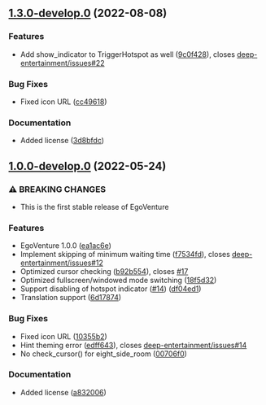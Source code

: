 ## [1.3.0-develop.0](https://github.com/deep-entertainment/egoventure/compare/1.1.1...1.3.0-develop.0) (2022-08-08)


### Features

* Add show_indicator to TriggerHotspot as well ([9c0f428](https://github.com/deep-entertainment/egoventure/commit/9c0f42831574879470084df6e1a953631cb03e5f)), closes [deep-entertainment/issues#22](https://github.com/deep-entertainment/issues/issues/22)


### Bug Fixes

* Fixed icon URL ([cc49618](https://github.com/deep-entertainment/egoventure/commit/cc4961806f2204731915f09cf3794817592414b4))


### Documentation

* Added license ([3d8bfdc](https://github.com/deep-entertainment/egoventure/commit/3d8bfdc635ab96acf7c1c5992f8aa6b557b16731))



## [1.0.0-develop.0](https://github.com/deep-entertainment/egoventure/compare/0.30.0...1.0.0-develop.0) (2022-05-24)


### ⚠ BREAKING CHANGES

* This is the first stable release of EgoVenture

### Features

* EgoVenture 1.0.0 ([ea1ac6e](https://github.com/deep-entertainment/egoventure/commit/ea1ac6e19fa15a69f9db82e052148a5a6452ac74))
* Implement skipping of minimum waiting time ([f7534fd](https://github.com/deep-entertainment/egoventure/commit/f7534fde896836c33b294868bf944b3600d04489)), closes [deep-entertainment/issues#12](https://github.com/deep-entertainment/issues/issues/12)
* Optimized cursor checking ([b92b554](https://github.com/deep-entertainment/egoventure/commit/b92b5546cf43015d45c8db896a11852df7234b9f)), closes [#17](https://github.com/deep-entertainment/egoventure/issues/17)
* Optimized fullscreen/windowed mode switching ([18f5d32](https://github.com/deep-entertainment/egoventure/commit/18f5d3223adfeecda0d03a44022725da5844574a))
* Support disabling of hotspot indicator ([#14](https://github.com/deep-entertainment/egoventure/issues/14)) ([df04ed1](https://github.com/deep-entertainment/egoventure/commit/df04ed149b44b3d6e70add9b29b3f04eabd3ea27))
* Translation support ([6d17874](https://github.com/deep-entertainment/egoventure/commit/6d1787470d0455db518bc8983111f2b9857a25dc))


### Bug Fixes

* Fixed icon URL ([10355b2](https://github.com/deep-entertainment/egoventure/commit/10355b2cd5a0849fe0e6c71961091f33d1f9263e))
* Hint theming error ([edff643](https://github.com/deep-entertainment/egoventure/commit/edff643b297d7bd7f21a7c2a8a0e137bd1f0d997)), closes [deep-entertainment/issues#14](https://github.com/deep-entertainment/issues/issues/14)
* No check_cursor() for eight_side_room ([00706f0](https://github.com/deep-entertainment/egoventure/commit/00706f03ea4ede974fbdf34dc9e7991cfe9e4f90))


### Documentation

* Added license ([a832006](https://github.com/deep-entertainment/egoventure/commit/a83200698ac840b2ac9ac0c330a35cd80f2bb670))
